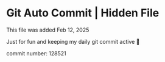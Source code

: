 # Git Auto Commit | Hidden File

This file was added Feb 12, 2025

Just for fun and keeping my daily git commit active 🤪

commit number: 128521
